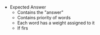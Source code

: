 - Expected Answer
    - Contains the "answer"
    - Contains priority of words
    - Each word has a weight assigned to it
    - If firs